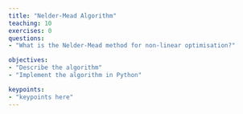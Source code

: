 ```yaml
---
title: "Nelder-Mead Algorithm"
teaching: 10
exercises: 0
questions:
- "What is the Nelder-Mead method for non-linear optimisation?"

objectives:
- "Describe the algorithm"
- "Implement the algorithm in Python"

keypoints:
- "keypoints here"
---
```



